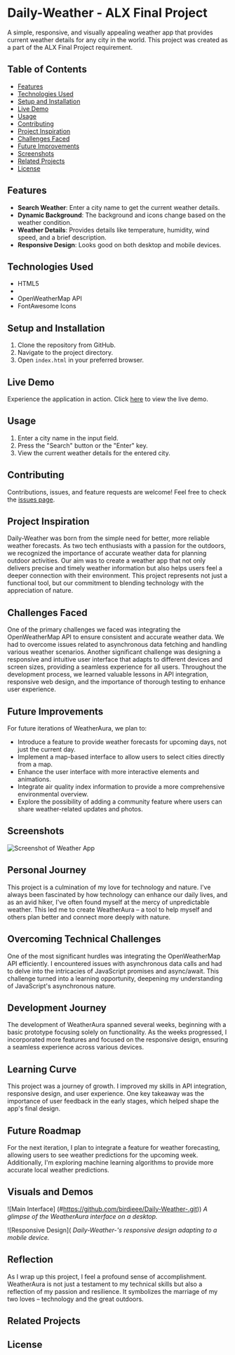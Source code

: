 # Daily-Weather - ALX Final Project

A simple, responsive, and visually appealing weather app that provides current weather details for any city in the world. This project was created as a part of the ALX Final Project requirement.

## Table of Contents

- [Features](#features)
- [Technologies Used](#technologies-used)
- [Setup and Installation](#setup-and-installation)
- [Live Demo](#live-demo)
- [Usage](#usage)
- [Contributing](#contributing)
- [Project Inspiration](#project-inspiration)
- [Challenges Faced](#challenges-faced)
- [Future Improvements](#future-improvements)
- [Screenshots](#screenshots)
- [Related Projects](#related-projects)
- [License](#license)

## Features

- **Search Weather**: Enter a city name to get the current weather details.
- **Dynamic Background**: The background and icons change based on the weather condition.
- **Weather Details**: Provides details like temperature, humidity, wind speed, and a brief description.
- **Responsive Design**: Looks good on both desktop and mobile devices.

## Technologies Used

- HTML5
- 
- OpenWeatherMap API
- FontAwesome Icons

## Setup and Installation

1. Clone the repository from GitHub.
2. Navigate to the project directory.
3. Open `index.html` in your preferred browser.

## Live Demo

Experience the application in action. Click [here](https://paulkelvin.github.io/WEATHER-APP_ALX_PROJECTMVP/) to view the live demo.

## Usage

1. Enter a city name in the input field.
2. Press the "Search" button or the "Enter" key.
3. View the current weather details for the entered city.

## Contributing

Contributions, issues, and feature requests are welcome! Feel free to check the [issues page](#).

## Project Inspiration

Daily-Weather was born from the simple need for better, more reliable weather forecasts. As two tech enthusiasts with a passion for the outdoors, we recognized the importance of accurate weather data for planning outdoor activities. Our aim was to create a weather app that not only delivers precise and timely weather information but also helps users feel a deeper connection with their environment. This project represents not just a functional tool, but our commitment to blending technology with the appreciation of nature.

## Challenges Faced

One of the primary challenges we faced was integrating the OpenWeatherMap API to ensure consistent and accurate weather data. We had to overcome issues related to asynchronous data fetching and handling various weather scenarios. Another significant challenge was designing a responsive and intuitive user interface that adapts to different devices and screen sizes, providing a seamless experience for all users. Throughout the development process, we learned valuable lessons in API integration, responsive web design, and the importance of thorough testing to enhance user experience.

## Future Improvements

For future iterations of WeatherAura, we plan to:

- Introduce a feature to provide weather forecasts for upcoming days, not just the current day.
- Implement a map-based interface to allow users to select cities directly from a map.
- Enhance the user interface with more interactive elements and animations.
- Integrate air quality index information to provide a more comprehensive environmental overview.
- Explore the possibility of adding a community feature where users can share weather-related updates and photos.

## Screenshots

![Screenshot of Weather App](#github.com/birdieee/Daily-Weather-.git/blob/main/Screenshot_20231102_123226_Chrome.jpg)

## Personal Journey

This project is a culmination of my love for technology and nature. I've always been fascinated by how technology can enhance our daily lives, and as an avid hiker, I've often found myself at the mercy of unpredictable weather. This led me to create WeatherAura – a tool to help myself and others plan better and connect more deeply with nature.

## Overcoming Technical Challenges

One of the most significant hurdles was integrating the OpenWeatherMap API efficiently. I encountered issues with asynchronous data calls and had to delve into the intricacies of JavaScript promises and async/await. This challenge turned into a learning opportunity, deepening my understanding of JavaScript's asynchronous nature.

## Development Journey

The development of WeatherAura spanned several weeks, beginning with a basic prototype focusing solely on functionality. As the weeks progressed, I incorporated more features and focused on the responsive design, ensuring a seamless experience across various devices.

## Learning Curve

This project was a journey of growth. I improved my skills in API integration, responsive design, and user experience. One key takeaway was the importance of user feedback in the early stages, which helped shape the app's final design.

## Future Roadmap

For the next iteration, I plan to integrate a feature for weather forecasting, allowing users to see weather predictions for the upcoming week. Additionally, I'm exploring machine learning algorithms to provide more accurate local weather predictions.

## Visuals and Demos

![Main Interface] (#https://github.com/birdieee/Daily-Weather-.git))
_A glimpse of the WeatherAura interface on a desktop._

![Responsive Design](
_Daily-Weather-'s responsive design adapting to a mobile device._

## Reflection

As I wrap up this project, I feel a profound sense of accomplishment. WeatherAura is not just a testament to my technical skills but also a reflection of my passion and resilience. It symbolizes the marriage of my two loves – technology and the great outdoors.

## Related Projects

## License
